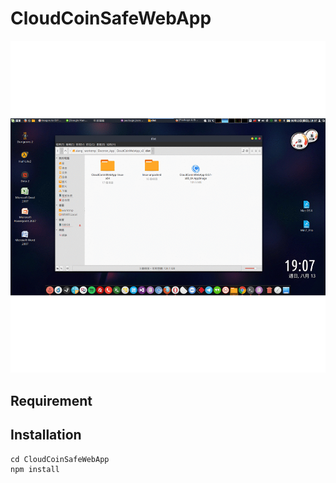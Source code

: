 CloudCoinSafeWebApp
===================

![image](https://raw.githubusercontent.com/a-lang/CloudCoinSafeWebApp/master/CloudCoinSafeWebApp_on_Linux.gif)

## Requirement


## Installation
```
cd CloudCoinSafeWebApp
npm install
```





